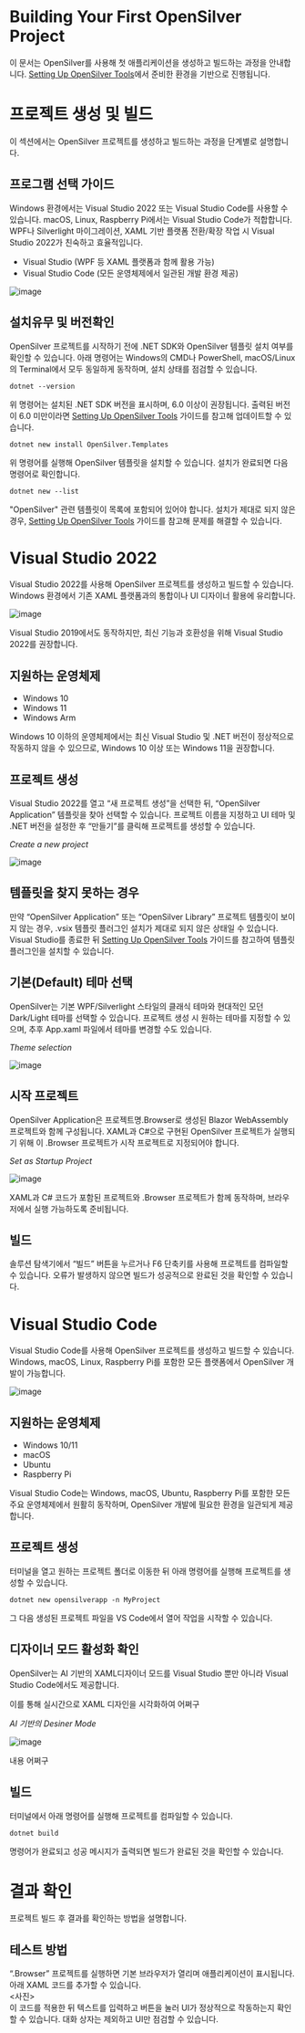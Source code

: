 # Building Your First OpenSilver Project  
이 문서는 OpenSilver를 사용해 첫 애플리케이션을 생성하고 빌드하는 과정을 안내합니다. [Setting Up OpenSilver Tools](https://opensilver.net/tools)에서 준비한 환경을 기반으로 진행됩니다.

# 프로젝트 생성 및 빌드  
이 섹션에서는 OpenSilver 프로젝트를 생성하고 빌드하는 과정을 단계별로 설명합니다.

## 프로그램 선택 가이드  
Windows 환경에서는 Visual Studio 2022 또는 Visual Studio Code를 사용할 수 있습니다. macOS, Linux, Raspberry Pi에서는 Visual Studio Code가 적합합니다. WPF나 Silverlight 마이그레이션, XAML 기반 플랫폼 전환/확장 작업 시 Visual Studio 2022가 친숙하고 효율적입니다.

- Visual Studio (WPF 등 XAML 플랫폼과 함께 활용 가능)  
- Visual Studio Code (모든 운영체제에서 일관된 개발 환경 제공)

![image](https://raw.githubusercontent.com/UserwareDocumentation/userware-docs/main/images/1a778fc0f8c4470d8c8bc17e74b7a3ca.png)

## 설치유무 및 버전확인  
OpenSilver 프로젝트를 시작하기 전에 .NET SDK와 OpenSilver 템플릿 설치 여부를 확인할 수 있습니다. 아래 명령어는 Windows의 CMD나 PowerShell, macOS/Linux의 Terminal에서 모두 동일하게 동작하며, 설치 상태를 점검할 수 있습니다.

```
dotnet --version
```
위 명령어는 설치된 .NET SDK 버전을 표시하며, 6.0 이상이 권장됩니다. 출력된 버전이 6.0 미만이라면 [Setting Up OpenSilver Tools](https://opensilver.net/tools) 가이드를 참고해 업데이트할 수 있습니다.

```
dotnet new install OpenSilver.Templates
```
위 명령어를 실행해 OpenSilver 템플릿을 설치할 수 있습니다. 설치가 완료되면 다음 명령어로 확인합니다.

```
dotnet new --list
```
"OpenSilver" 관련 템플릿이 목록에 포함되어 있어야 합니다. 설치가 제대로 되지 않은 경우, [Setting Up OpenSilver Tools](https://opensilver.net/tools) 가이드를 참고해 문제를 해결할 수 있습니다.

# Visual Studio 2022  
Visual Studio 2022를 사용해 OpenSilver 프로젝트를 생성하고 빌드할 수 있습니다. Windows 환경에서 기존 XAML 플랫폼과의 통합이나 UI 디자이너 활용에 유리합니다.

![image](https://raw.githubusercontent.com/UserwareDocumentation/userware-docs/main/images/20882385ba2040b6b67701248415ba3d.png)

Visual Studio 2019에서도 동작하지만, 최신 기능과 호환성을 위해 Visual Studio 2022를 권장합니다.

## 지원하는 운영체제  
- Windows 10  
- Windows 11  
- Windows Arm  

Windows 10 이하의 운영체제에서는 최신 Visual Studio 및 .NET 버전이 정상적으로 작동하지 않을 수 있으므로, Windows 10 이상 또는 Windows 11을 권장합니다.

## 프로젝트 생성  
Visual Studio 2022를 열고 “새 프로젝트 생성”을 선택한 뒤, “OpenSilver Application” 템플릿을 찾아 선택할 수 있습니다. 프로젝트 이름을 지정하고 UI 테마 및 .NET 버전을 설정한 후 “만들기”를 클릭해 프로젝트를 생성할 수 있습니다.

_Create a new project_

![image](https://raw.githubusercontent.com/UserwareDocumentation/userware-docs/main/images/8f281291c22f4cbc8a4ca3b5ab55aa40.png)

## 템플릿을 찾지 못하는 경우  
만약 “OpenSilver Application” 또는 “OpenSilver Library” 프로젝트 템플릿이 보이지 않는 경우, .vsix 템플릿 플러그인 설치가 제대로 되지 않은 상태일 수 있습니다. Visual Studio를 종료한 뒤 [Setting Up OpenSilver Tools](https://opensilver.net/tools) 가이드를 참고하여 템플릿 플러그인을 설치할 수 있습니다.

## 기본(Default) 테마 선택  
OpenSilver는 기본 WPF/Silverlight 스타일의 클래식 테마와 현대적인 모던 Dark/Light 테마를 선택할 수 있습니다. 프로젝트 생성 시 원하는 테마를 지정할 수 있으며, 추후 App.xaml 파일에서 테마를 변경할 수도 있습니다.

_Theme selection_

![image](https://raw.githubusercontent.com/UserwareDocumentation/userware-docs/main/images/1b5fbffaf04246fcb8e86265f06015e6.png)

## 시작 프로젝트  
OpenSilver Application은 프로젝트명.Browser로 생성된 Blazor WebAssembly 프로젝트와 함께 구성됩니다. XAML과 C#으로 구현된 OpenSilver 프로젝트가 실행되기 위해 이 .Browser 프로젝트가 시작 프로젝트로 지정되어야 합니다.

_Set as Startup Project_

![image](https://raw.githubusercontent.com/UserwareDocumentation/userware-docs/main/images/e70dd81b1756492cb790553a53601460.png)

XAML과 C# 코드가 포함된 프로젝트와 .Browser 프로젝트가 함께 동작하며, 브라우저에서 실행 가능하도록 준비됩니다.

## 빌드  
솔루션 탐색기에서 “빌드” 버튼을 누르거나 F6 단축키를 사용해 프로젝트를 컴파일할 수 있습니다. 오류가 발생하지 않으면 빌드가 성공적으로 완료된 것을 확인할 수 있습니다.

# Visual Studio Code  
Visual Studio Code를 사용해 OpenSilver 프로젝트를 생성하고 빌드할 수 있습니다. Windows, macOS, Linux, Raspberry Pi를 포함한 모든 플랫폼에서 OpenSilver 개발이 가능합니다.

![image](https://raw.githubusercontent.com/UserwareDocumentation/userware-docs/main/images/7c398ecd37c54191bff55cfd575cd35f.png)

## 지원하는 운영체제  
- Windows 10/11  
- macOS  
- Ubuntu  
- Raspberry Pi  

Visual Studio Code는 Windows, macOS, Ubuntu, Raspberry Pi를 포함한 모든 주요 운영체제에서 원활히 동작하며, OpenSilver 개발에 필요한 환경을 일관되게 제공합니다.

## 프로젝트 생성  
터미널을 열고 원하는 프로젝트 폴더로 이동한 뒤 아래 명령어를 실행해 프로젝트를 생성할 수 있습니다.  

```
dotnet new opensilverapp -n MyProject
```

그 다음 생성된 프로젝트 파일을 VS Code에서 열어 작업을 시작할 수 있습니다.

## 디자이너 모드 활성화 확인
OpenSilver는 AI 기반의 XAML디자이너 모드를 Visual Studio 뿐만 아니라 Visual Studio Code에서도 제공합니다.

이를 통해 실시간으로 XAML 디자인을 시각화하여 어쩌구

_AI 기반의 Desiner Mode_

![image](https://raw.githubusercontent.com/UserwareDocumentation/userware-docs/main/images/b1282591d56243ccad8bd437ca1319c2.png)

내용 어쩌구

## 빌드  

터미널에서 아래 명령어를 실행해 프로젝트를 컴파일할 수 있습니다.  

```
dotnet build
```

명령어가 완료되고 성공 메시지가 출력되면 빌드가 완료된 것을 확인할 수 있습니다.

# 결과 확인  
프로젝트 빌드 후 결과를 확인하는 방법을 설명합니다.

## 테스트 방법  
“.Browser” 프로젝트를 실행하면 기본 브라우저가 열리며 애플리케이션이 표시됩니다. 아래 XAML 코드를 추가할 수 있습니다.  
<사진>  
이 코드를 적용한 뒤 텍스트를 입력하고 버튼을 눌러 UI가 정상적으로 작동하는지 확인할 수 있습니다. 대화 상자는 제외하고 UI만 점검할 수 있습니다.